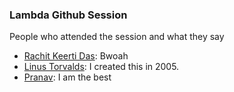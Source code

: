 ### Lambda Github Session

People who attended the session and what they say 

- [Rachit Keerti Das](https://github.com/RachitKeertiDas): Bwoah
- [Linus Torvalds](https://github.com/torvalds): I created this in 2005.
- [Pranav](https://github.com/Donal-08): I am the best
